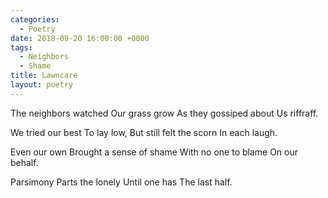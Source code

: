 ```yaml
---
categories:
  - Poetry
date: 2018-09-20 16:00:00 +0000
tags:
  - Neighbors
  - Shame
title: Lawncare
layout: poetry
---
```


The neighbors watched
Our grass grow
As they gossiped about
Us riffraff.

We tried our best
To lay low,
But still felt the scorn
In each laugh.

Even our own
Brought a sense of shame
With no one to blame
On our behalf.

Parsimony
Parts the lonely
Until one has
The last half.
